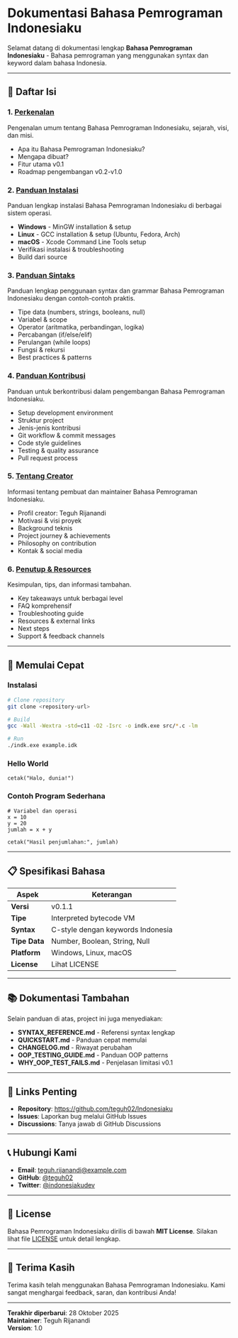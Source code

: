 # Dokumentasi Bahasa Pemrograman Indonesiaku

Selamat datang di dokumentasi lengkap **Bahasa Pemrograman Indonesiaku** - Bahasa pemrograman yang menggunakan syntax dan keyword dalam bahasa Indonesia.

---

## 📖 Daftar Isi

### 1. [Perkenalan](01_PERKENALAN.md)
Pengenalan umum tentang Bahasa Pemrograman Indonesiaku, sejarah, visi, dan misi.
- Apa itu Bahasa Pemrograman Indonesiaku?
- Mengapa dibuat?
- Fitur utama v0.1
- Roadmap pengembangan v0.2-v1.0

### 2. [Panduan Instalasi](02_INSTALASI.md)
Panduan lengkap instalasi Bahasa Pemrograman Indonesiaku di berbagai sistem operasi.
- **Windows** - MinGW installation & setup
- **Linux** - GCC installation & setup (Ubuntu, Fedora, Arch)
- **macOS** - Xcode Command Line Tools setup
- Verifikasi instalasi & troubleshooting
- Build dari source

### 3. [Panduan Sintaks](03_PANDUAN_SINTAKS.md)
Panduan lengkap penggunaan syntax dan grammar Bahasa Pemrograman Indonesiaku dengan contoh-contoh praktis.
- Tipe data (numbers, strings, booleans, null)
- Variabel & scope
- Operator (aritmatika, perbandingan, logika)
- Percabangan (if/else/elif)
- Perulangan (while loops)
- Fungsi & rekursi
- Best practices & patterns

### 4. [Panduan Kontribusi](04_KONTRIBUSI.md)
Panduan untuk berkontribusi dalam pengembangan Bahasa Pemrograman Indonesiaku.
- Setup development environment
- Struktur project
- Jenis-jenis kontribusi
- Git workflow & commit messages
- Code style guidelines
- Testing & quality assurance
- Pull request process

### 5. [Tentang Creator](05_CREATOR.md)
Informasi tentang pembuat dan maintainer Bahasa Pemrograman Indonesiaku.
- Profil creator: Teguh Rijanandi
- Motivasi & visi proyek
- Background teknis
- Project journey & achievements
- Philosophy on contribution
- Kontak & social media

### 6. [Penutup & Resources](06_PENUTUP.md)
Kesimpulan, tips, dan informasi tambahan.
- Key takeaways untuk berbagai level
- FAQ komprehensif
- Troubleshooting guide
- Resources & external links
- Next steps
- Support & feedback channels

---

## 🚀 Memulai Cepat

### Instalasi
```bash
# Clone repository
git clone <repository-url>

# Build
gcc -Wall -Wextra -std=c11 -O2 -Isrc -o indk.exe src/*.c -lm

# Run
./indk.exe example.idk
```

### Hello World
```indonesiaku
cetak("Halo, dunia!")
```

### Contoh Program Sederhana
```indonesiaku
# Variabel dan operasi
x = 10
y = 20
jumlah = x + y

cetak("Hasil penjumlahan:", jumlah)
```

---

## 📋 Spesifikasi Bahasa

| Aspek | Keterangan |
|-------|-----------|
| **Versi** | v0.1.1 |
| **Tipe** | Interpreted bytecode VM |
| **Syntax** | C-style dengan keywords Indonesia |
| **Tipe Data** | Number, Boolean, String, Null |
| **Platform** | Windows, Linux, macOS |
| **License** | Lihat LICENSE |

---

## 📚 Dokumentasi Tambahan

Selain panduan di atas, project ini juga menyediakan:

- **SYNTAX_REFERENCE.md** - Referensi syntax lengkap
- **QUICKSTART.md** - Panduan cepat memulai
- **CHANGELOG.md** - Riwayat perubahan
- **OOP_TESTING_GUIDE.md** - Panduan OOP patterns
- **WHY_OOP_TEST_FAILS.md** - Penjelasan limitasi v0.1

---

## 🔗 Links Penting

- **Repository**: https://github.com/teguh02/Indonesiaku
- **Issues**: Laporkan bug melalui GitHub Issues
- **Discussions**: Tanya jawab di GitHub Discussions

---

## 📞 Hubungi Kami

- **Email**: teguh.rijanandi@example.com
- **GitHub**: [@teguh02](https://github.com/teguh02)
- **Twitter**: [@indonesiakudev](https://twitter.com/indonesiakudev)

---

## 📄 License

Bahasa Pemrograman Indonesiaku dirilis di bawah **MIT License**. Silakan lihat file [LICENSE](../LICENSE) untuk detail lengkap.

---

## 🙏 Terima Kasih

Terima kasih telah menggunakan Bahasa Pemrograman Indonesiaku. Kami sangat menghargai feedback, saran, dan kontribusi Anda!

---

**Terakhir diperbarui**: 28 Oktober 2025  
**Maintainer**: Teguh Rijanandi  
**Version**: 1.0
